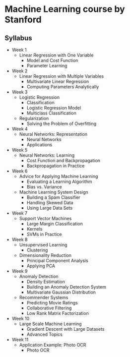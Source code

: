 # Machine Learning course by Stanford

## Syllabus
+ Week 1
  - Linear Regression with One Variable
    * Model and Cost Function
    * Parameter Learning
+ Week 2
  - Linear Regression with Multiple Variables
    * Multivariate Linear Regression
    * Computing Parameters Analytically
+ Week 3
  - Logistic Regression
    * Classification
    * Logistic Regression Model
    * Multiclass Classification
  - Regularization
    * Solving the Problem of Overfitting
+ Week 4
  - Neural Networks: Representation
    * Neural Networks
    * Applications
+ Week 5
  - Neural Networks: Learning
    * Cost Function and Backpropagation
    * Backpropagation in Practice
+ Week 6
  - Advice for Applying Machine Learning
    * Evaluating a Learning Algorithm
    * Bias vs. Variance
  - Machine Learning System Design
    * Building a Spam Classifier
    * Handling Skewed Data
    * Using Large Data Sets
+ Week 7
  - Support Vector Machines
    * Large Margin Classification
    * Kernels
    * SVMs in Practice
+ Week 8
  - Unsupervised Learning
    * Clustering
  - Dimensionality Reduction
    * Principal Component Analysis
    * Applying PCA
+ Week 9
  - Anomaly Detection
    * Density Estimation
    * Building an Anomaly Detection System
    * Multivariate Gaussian Distribution
  - Recommender Systems
    * Predicting Movie Ratings
    * Collaborative Filtering
    * Low Rank Matrix Factorization
+ Week 10
  - Large Scale Machine Learning
    * Gradient Descent with Large Datasets
    * Advanced Topics
+ Week 11
  - Application Example: Photo OCR
    * Photo OCR
